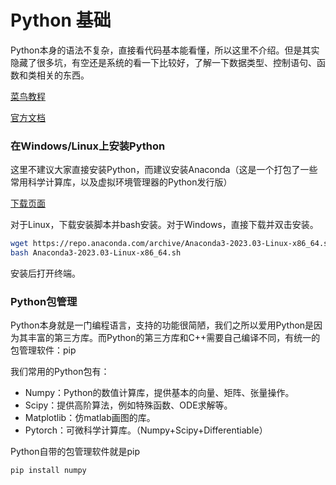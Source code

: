 # Python 基础

Python本身的语法不复杂，直接看代码基本能看懂，所以这里不介绍。但是其实隐藏了很多坑，有空还是系统的看一下比较好，了解一下数据类型、控制语句、函数和类相关的东西。

[菜鸟教程](https://www.runoob.com/python/python-tutorial.html)

[官方文档](https://docs.python.org/zh-cn/3/)

### 在Windows/Linux上安装Python

这里不建议大家直接安装Python，而建议安装Anaconda（这是一个打包了一些常用科学计算库，以及虚拟环境管理器的Python发行版）

[下载页面](https://www.anaconda.com/products/distribution)

对于Linux，下载安装脚本并bash安装。对于Windows，直接下载并双击安装。

```bash
wget https://repo.anaconda.com/archive/Anaconda3-2023.03-Linux-x86_64.sh
bash Anaconda3-2023.03-Linux-x86_64.sh
```

安装后打开终端。

### Python包管理

Python本身就是一门编程语言，支持的功能很简陋，我们之所以爱用Python是因为其丰富的第三方库。而Python的第三方库和C++需要自己编译不同，有统一的包管理软件：pip

我们常用的Python包有：

* Numpy：Python的数值计算库，提供基本的向量、矩阵、张量操作。
* Scipy：提供高阶算法，例如特殊函数、ODE求解等。
* Matplotlib：仿matlab画图的库。
* Pytorch：可微科学计算库。（Numpy+Scipy+Differentiable）

Python自带的包管理软件就是pip

```bash
pip install numpy
```